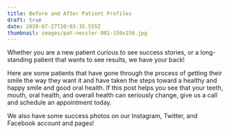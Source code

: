 ```yaml
---
title: Before and After Patient Profiles
draft: true
date: 2020-07-27T20:03:35.555Z
thumbnail: images/pat-nessler-001-150x150.jpg
---
```

Whether you are a new patient curious to see success stories, or a long-standing patient that wants to see results, we have your back!

Here are some patients that have gone through the process of getting their smile the way they want it and have taken the steps toward a healthy and happy smile and good oral health. If this post helps you see that your teeth, mouth, oral health, and overall health can seriously change, give us a call and schedule an appointment today. 

We also have some success photos on our Instagram, Twitter, and Facebook account and pages!